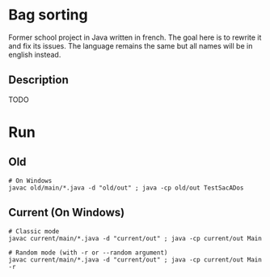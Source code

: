 # Bag sorting

Former school project in Java written in french. The goal here is to rewrite it and fix its issues. The language remains the same but all names will be in english instead.

## Description

TODO

# Run

## Old
```
# On Windows
javac old/main/*.java -d "old/out" ; java -cp old/out TestSacADos
```

## Current (On Windows)
```
# Classic mode
javac current/main/*.java -d "current/out" ; java -cp current/out Main

# Random mode (with -r or --random argument)
javac current/main/*.java -d "current/out" ; java -cp current/out Main -r
```